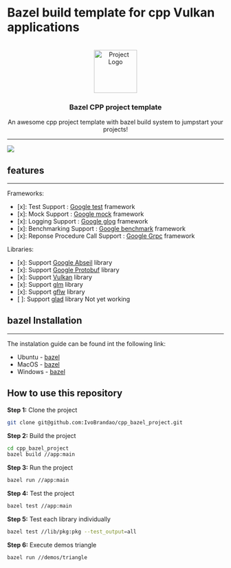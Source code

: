 
# Bazel build template for cpp Vulkan applications


<!-- PROJECT LOGO -->
<br />
<div align="center">
    <img src="https://cdn-icons.flaticon.com/png/512/2353/premium/2353459.png?token=exp=1654456384~hmac=f493b42a8fb1c9e3ee7a680d71abbc5c"
      alt="Project Logo"
      width="100"
      height="100"
    />
  <h3 align="center">Bazel CPP project template</h3>
  <p align="center">
    An awesome cpp project template with bazel build system to jumpstart your projects!
  </p>
</div>

---

![](https://img.shields.io/github/license/IvoBrandao/cpp_bazel_project)

## features
---

Frameworks:

* [x]: Test Support : [Google test](https://github.com/google/googletest) framework
* [x]: Mock Support : [Google mock](https://google.github.io/googletest) framework
* [x]: Logging Support : [Google glog](https://github.com/google/glog) framework
* [x]: Benchmarking Support : [Google benchmark](https://github.com/google/benchmark) framework 
* [x]: Reponse Procedure Call Support : [Google Grpc](https://grpc.io/) framework

Libraries:
* [x]: Support [Google Abseil](https://github.com/abseil/abseil-cpp) library
* [x]: Support [Google Protobuf](https://github.com/protocolbuffers/protobuf) library
* [x]: Support [Vulkan](https://vulkan.lunarg.com/) library
* [x]: Support [glm](https://glm.g-truc.net/) library
* [x]: Support [gflw](https://www.glfw.org/) library
* [ ]: Support [glad]( https://glad.dav1d.de/) library Not yet working

## bazel Installation 
---
The instalation guide can be found int the following link: 

* Ubuntu - [bazel](https://docs.bazel.build/versions/master/install-ubuntu.html)
* MacOS - [bazel](https://docs.bazel.build/versions/master/install-macos.html)
* Windows - [bazel](https://docs.bazel.build/versions/master/install-windows.html)

## How to use this repository

**Step 1:** Clone the project

``` bash
git clone git@github.com:IvoBrandao/cpp_bazel_project.git
```

**Step 2:** Build the project

``` bash
cd cpp_bazel_project
bazel build //app:main
```
**Step 3:** Run the project

``` bash
bazel run //app:main
```
**Step 4:** Test the project

``` bash
bazel test //app:main
``` 
**Step 5:** Test each library individually

``` bash
bazel test //lib/pkg:pkg --test_output=all
```

**Step 6:** Execute demos triangle 

``` bash
bazel run //demos/triangle
``` 



